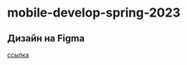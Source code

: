 # mobile-develop-spring-2023
## Дизайн на Figma
[ссылка](:https://www.figma.com/file/GhZtqXjxpQpKGDbNO7sygM/Untitled?node-id=0-1&t=1vQ5C056H1XyDbLK-0)
